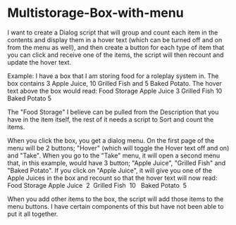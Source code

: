 # Multistorage-Box-with-menu
I want to create a Dialog script that will group and count each item in the contents and display them in a hover text (which can be turned off and on from the menu as well), and then create a button for each type of item that you can click and receive one of the items, the script will then recount and update the hover text.

Example:
I have a box that I am storing food for a roleplay system in.  The box contains 3 Apple Juice, 10 Grilled Fish and 5 Baked Potato.
The hover text above the box would read:
    Food Storage 
   Apple Juice  3
  Grilled Fish  10
   Baked Potato  5
 
 The "Food Storage" I believe can be pulled from the Description that you have in the item itself, the rest of it needs a script to Sort and count the items.  

When you click the box, you get a dialog menu.  On the first page of the menu will be 2 buttons; "Hover" (which will toggle the Hover text off and on) and "Take".
When you go to the "Take" menu, it will open a second menu that, in this example, would have 3 button; "Apple Juice", "Grilled Fish" and "Baked Potato".  If you click on "Apple Juice", it will give you one of the Apple Juices in the box and recount so that the hover text will now read:
    Food Storage
   Apple Juice  2  
  Grilled Fish  10   
   Baked Potato  5
   
 When you add other items to the box, the script will add those items to the menu buttons.
 I have certain components of this but have not been able to put it all together.
